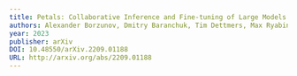 ```yaml
---
title: Petals: Collaborative Inference and Fine-tuning of Large Models
authors: Alexander Borzunov, Dmitry Baranchuk, Tim Dettmers, Max Ryabinin, Younes Belkada, Artem Chumachenko, Pavel Samygin, Colin Raffel
year: 2023
publisher: arXiv
DOI: 10.48550/arXiv.2209.01188
URL: http://arxiv.org/abs/2209.01188
---
```


